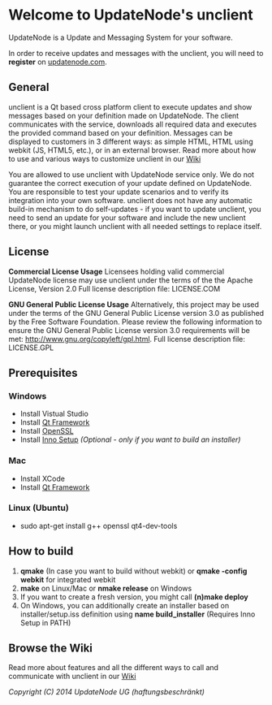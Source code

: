 # Welcome to UpdateNode's unclient

UpdateNode is a Update and Messaging System for your software.

In order to receive updates and messages with the unclient, you will need to **register** on [updatenode.com](http://updatenode.com).

## General

unclient is a Qt based cross platform client to execute updates and show messages based on your definition made on UpdateNode. The client communicates with the service, downloads all required data and executes the provided command based on your definition. Messages can be displayed to customers in 3 different ways: as simple HTML, HTML using webkit (JS, HTML5, etc.), or in an external browser. 
Read more about how to use and various ways to customize unclient in our [Wiki](https://bitbucket.org/updatenode/unclient/wiki)

You are allowed to use unclient with UpdateNode service only. We do not guarantee the correct execution of your update defined on UpdateNode. You are responsible to test your update scenarios and to verify its integration into your own software. unclient does not have any automatic build-in mechanism to do self-updates - if you want to update unclient, you need to send an update for your software and include the new unclient there, or you might launch unclient with all needed settings to replace itself. 

## License

**Commercial License Usage**
Licensees holding valid commercial UpdateNode license may use unclient
under the terms of the the Apache License, Version 2.0
Full license description file: LICENSE.COM

**GNU General Public License Usage**
Alternatively, this project may be used under the terms of the GNU
General Public License version 3.0 as published by the Free Software
Foundation. Please review the following information to ensure the
GNU General Public License version 3.0 requirements will be met:
http://www.gnu.org/copyleft/gpl.html.
Full license description file: LICENSE.GPL

## Prerequisites

### Windows

* Install Vistual Studio
* Install [Qt Framework](http://qt-project.org/)
* Install [OpenSSL](http://slproweb.com/products/Win32OpenSSL.html)
* Install [Inno Setup](http://www.jrsoftware.org/isinfo.php) *(Optional - only if you want to build an installer)*

### Mac

* Install XCode
* Install [Qt Framework](http://qt-project.org/)

### Linux (Ubuntu)

* sudo apt-get install g++ openssl qt4-dev-tools 

## How to build

1. **qmake** (In case you want to build without webkit) or **qmake -config webkit** for integrated webkit
2. **make** on Linux/Mac or **nmake release** on Windows
3. If you want to create a fresh version, you might call **(n)make deploy**
4. On Windows, you can additionally create an installer based on installer/setup.iss definition using **name build_installer** (Requires Inno Setup in PATH)

## Browse the Wiki

Read more about features and all the different ways to call and communicate with unclient in our [Wiki](https://bitbucket.org/updatenode/unclient/wiki)

*Copyright (C) 2014 UpdateNode UG (haftungsbeschränkt)*

